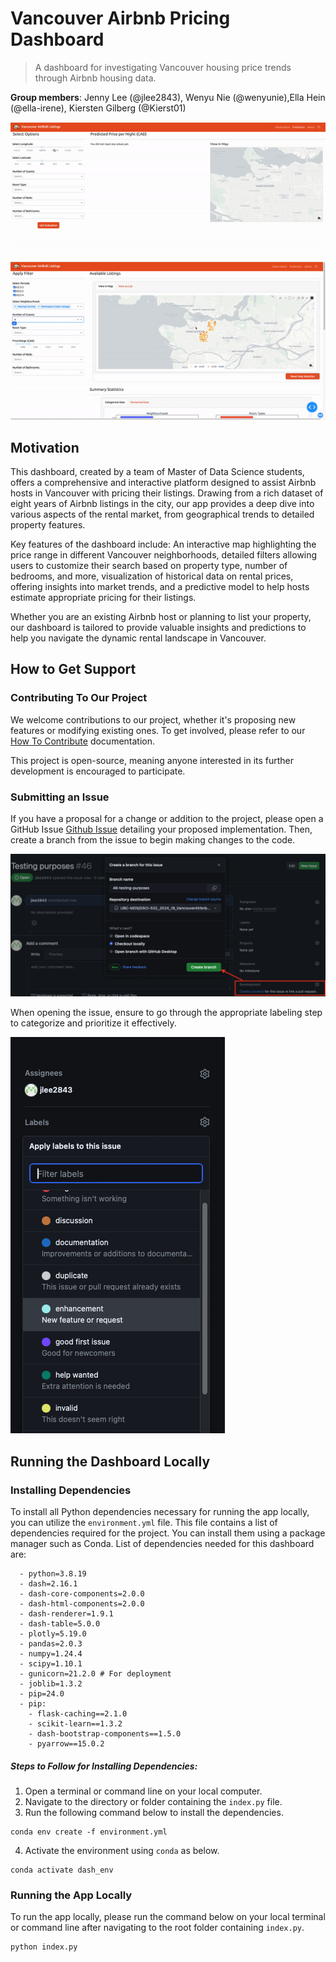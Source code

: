 # Vancouver Airbnb Pricing Dashboard
> A dashboard for investigating Vancouver housing price trends through Airbnb housing data.

**Group members**: Jenny Lee (@jlee2843), Wenyu Nie (@wenyunie),Ella Hein (@ella-irene), Kiersten Gilberg (@Kierst01)

![DEMO2 GIF](img/demo2.gif)
![DEMO GIF](img/demo.gif)

## Motivation
This dashboard, created by a team of Master of Data Science students, offers a comprehensive and interactive platform designed to assist Airbnb hosts in Vancouver with pricing their listings. Drawing from a rich dataset of eight years of Airbnb listings in the city, our app provides a deep dive into various aspects of the rental market, from geographical trends to detailed property features.

Key features of the dashboard include: An interactive map highlighting the price range in different Vancouver neighborhoods, detailed filters allowing users to customize their search based on property type, number of bedrooms, and more, visualization of historical data on rental prices, offering insights into market trends, and a predictive model to help hosts estimate appropriate pricing for their listings.

Whether you are an existing Airbnb host or planning to list your property, our dashboard is tailored to provide valuable insights and predictions to help you navigate the dynamic rental landscape in Vancouver.

## How to Get Support
### Contributing To Our Project
We welcome contributions to our project, whether it's proposing new features or modifying existing ones. To get involved, please refer to our [How To Contribute](https://github.com/UBC-MDS/DSCI-532_2024_18_VancouverAirbnbPrices/blob/main/CONTRIBUTING.md) documentation.

This project is open-source, meaning anyone interested in its further development is encouraged to participate.

### Submitting an Issue
If you have a proposal for a change or addition to the project, please open a GitHub Issue [Github Issue](https://github.com/UBC-MDS/DSCI-532_2024_18_VancouverAirbnbPrices/issues) detailing your proposed implementation. Then, create a branch from the issue to begin making changes to the code.

![Example of a GitHub Issue Submission](img/open_issue.png)

When opening the issue, ensure to go through the appropriate labeling step to categorize and prioritize it effectively.

![Example of a GitHub Issue Label](img/label_issue.png)

## Running the Dashboard Locally
### Installing Dependencies
To install all Python dependencies necessary for running the app locally, you can utilize the `environment.yml` file. This file contains a list of dependencies required for the project. You can install them using a package manager such as Conda. List of dependencies needed for this dashboard are:

```
  - python=3.8.19
  - dash=2.16.1
  - dash-core-components=2.0.0
  - dash-html-components=2.0.0
  - dash-renderer=1.9.1
  - dash-table=5.0.0
  - plotly=5.19.0
  - pandas=2.0.3
  - numpy=1.24.4
  - scipy=1.10.1
  - gunicorn=21.2.0 # For deployment
  - joblib=1.3.2
  - pip=24.0
  - pip:
    - flask-caching==2.1.0
    - scikit-learn==1.3.2
    - dash-bootstrap-components==1.5.0
    - pyarrow==15.0.2
```

##### Steps to Follow for Installing Dependencies:
1. Open a terminal or command line on your local computer.
2. Navigate to the directory or folder containing the `index.py` file.
3. Run the following command below to install the dependencies.
```
conda env create -f environment.yml
```
4. Activate the environment using `conda` as below.
```
conda activate dash_env
```

### Running the App Locally
To run the app locally, please run the command below on your local terminal or command line after navigating to the root folder containing `index.py`. 
```
python index.py
```